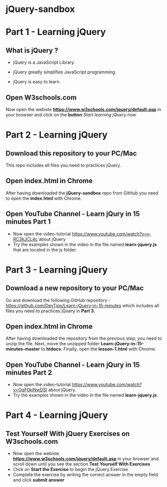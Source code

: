 # jQuery-sandbox

# Part 1 - Learning jQuery

## What is jQuery ?
- jQuery is a JavaScript Library.

- jQuery greatly simplifies JavaScript programming.

- jQuery is easy to learn.


## Open W3schools.com
Now open the webiste **https://www.w3schools.com/jquery/default.asp** in your browser and click on the **button** *Start learning jQuery now*




# Part 2 - Learning jQuery

## Download this repository to your PC/Mac
This repo includes all files you need to practices jQuery.

## Open index.html in Chrome
After having downloaded the **jQuery-sandbox** repo from GitHub you need to open the **index.html** with Chrome.

## Open YouTube Channel - Learn jQury in 15 minutes Part 1
- Now open the video-tutorial https://www.youtube.com/watch?v=v-RC3kJCL4c about jQuery
- Try the examples shown in the video in the file named **learn-jquery.js** that are located in the js folder. 


# Part 3 - Learning jQuery

## Download a new repository to your PC/Mac
Go and download the following GitHub repository - https://github.com/DevTips/Learn-jQuery-in-15-minutes which includes all files you need to practices jQuery in **Part 3**.

## Open index.html in Chrome


After having downloaded the repository from the previous step, you need to unzip the file. Next, move the unzipped folder **Learn-jQuery-in-15-minutes-master** to **htdocs**. Finally, open the **lesson-1.html** with Chrome.

## Open YouTube Channel - Learn jQury in 15 minutes Part 2
- Now open the video-tutorial https://www.youtube.com/watch?v=OqF0kjNwDSI about jQuery.
- Try the examples shown in the video in the file named **learn-jquery.js**. 


# Part 4 - Learning jQuery

## Test Yourself With jQuery Exercises on W3schools.com
- Now open the webiste **https://www.w3schools.com/jquery/default.asp** in your browser and scroll down until you see the section **Test Yourself With Exercises**
- Click on **Start the Exercise** to begin the jQuery Exercise
- Complete the exercise by writing the correct answer in the empty field and click **submit answer** 
